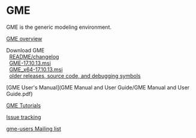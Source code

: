 <link href="markdown.css" rel="stylesheet"></link>

<!---
This file is synced manually to https://forge.isis.vanderbilt.edu/gme/
See also  https://svn.isis.vanderbilt.edu/GMESRC/trunk/Doc/GME_release_howto.txt
-->

GME
===

GME is the generic modeling environment.

[GME overview](http://www.isis.vanderbilt.edu/Projects/gme/)

Download GME  
&nbsp; [README/changelog](http://repo.isis.vanderbilt.edu/GME/17.10.13/README.txt)  
&nbsp; <a href="http://repo.isis.vanderbilt.edu/GME/17.10.13/GME-17.10.13.msi" id="win32_installer">GME-17.10.13.msi</a>  
&nbsp; <a href="http://repo.isis.vanderbilt.edu/GME/17.10.13/GME_x64-17.10.13.msi" id="win64_installer">GME_x64-17.10.13.msi</a>  
&nbsp; [older releases, source code, and debugging symbols](http://repo.isis.vanderbilt.edu/GME/old/)  

[GME User's Manual](GME Manual and User Guide/GME Manual and User Guide.pdf)

[GME Tutorials](Tutorial/index.html)

[Issue tracking](http://escher.isis.vanderbilt.edu/JIRA/browse/GME)

[gme-users Mailing list](http://list.isis.vanderbilt.edu/mailman/listinfo/gme-users)

<script>
var platform = 'Unknown';
function find_platform() {
  ua = navigator.userAgent;

  if (ua.search(/Win64; x64/i) >= 0 || ua.search(/WOW64/i) >= 0) {
    platform = 'win64';
  } else if (ua.search(/Intel Mac OS X 10.[6789]/i) >= 0) {
    platform = 'macintel64';
  } else if (navigator.platform) {
    platform = navigator.platform.toLowerCase();
  }
};
find_platform();
document.getElementById(platform + "_installer").style.fontWeight = "bold";
</script>